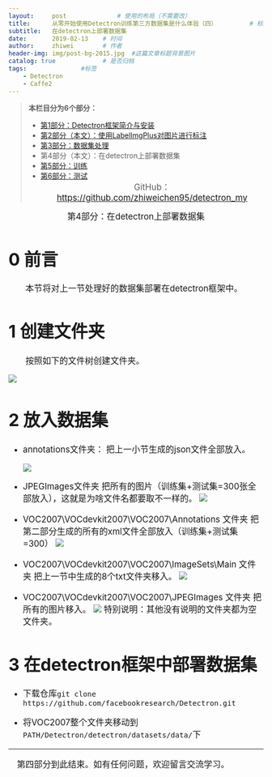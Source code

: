 ```yaml
---
layout:     post              # 使用的布局（不需要改）
title:      从零开始使用Detectron训练第三方数据集是什么体验（四）         # 标题
subtitle:   在detectron上部署数据集
date:       2019-02-13    # 时间
author:     zhiwei        # 作者
header-img: img/post-bg-2015.jpg  #这篇文章标题背景图片
catalog: true             # 是否归档
tags:               #标签
    - Detectron
    - Caffe2
---
```


> **本栏目分为6个部分：**
>
> - [第1部分：Detectron框架简介与安装](http://zhiweichen.top/2019/02/13/%E4%BB%8E%E9%9B%B6%E5%BC%80%E5%A7%8B%E4%BD%BF%E7%94%A8Detectron%E8%AE%AD%E7%BB%83%E7%AC%AC%E4%B8%89%E6%96%B9%E6%95%B0%E6%8D%AE%E9%9B%86%E6%98%AF%E4%BB%80%E4%B9%88%E4%BD%93%E9%AA%8C-%E4%B8%80/)
> - [第2部分（本文）：使用LabelImgPlus对图片进行标注](http://zhiweichen.top/2019/02/13/%E4%BB%8E%E9%9B%B6%E5%BC%80%E5%A7%8B%E4%BD%BF%E7%94%A8Detectron%E8%AE%AD%E7%BB%83%E7%AC%AC%E4%B8%89%E6%96%B9%E6%95%B0%E6%8D%AE%E9%9B%86%E6%98%AF%E4%BB%80%E4%B9%88%E4%BD%93%E9%AA%8C-%E4%BA%8C/)
> - [第3部分：数据集处理](http://zhiweichen.top/2019/02/13/%E4%BB%8E%E9%9B%B6%E5%BC%80%E5%A7%8B%E4%BD%BF%E7%94%A8Detectron%E8%AE%AD%E7%BB%83%E7%AC%AC%E4%B8%89%E6%96%B9%E6%95%B0%E6%8D%AE%E9%9B%86%E6%98%AF%E4%BB%80%E4%B9%88%E4%BD%93%E9%AA%8C-%E4%B8%89/)
> - 第4部分（本文）：在detectron上部署数据集
> - [第5部分：训练](http://zhiweichen.top/2019/02/13/%E4%BB%8E%E9%9B%B6%E5%BC%80%E5%A7%8B%E4%BD%BF%E7%94%A8Detectron%E8%AE%AD%E7%BB%83%E7%AC%AC%E4%B8%89%E6%96%B9%E6%95%B0%E6%8D%AE%E9%9B%86%E6%98%AF%E4%BB%80%E4%B9%88%E4%BD%93%E9%AA%8C-%E4%BA%94/)
> - [第6部分：测试](http://zhiweichen.top/2019/02/13/%E4%BB%8E%E9%9B%B6%E5%BC%80%E5%A7%8B%E4%BD%BF%E7%94%A8Detectron%E8%AE%AD%E7%BB%83%E7%AC%AC%E4%B8%89%E6%96%B9%E6%95%B0%E6%8D%AE%E9%9B%86%E6%98%AF%E4%BB%80%E4%B9%88%E4%BD%93%E9%AA%8C-%E5%85%AD/)
<big><center> GitHub：https://github.com/zhiweichen95/detectron_my

<center>第4部分：在detectron上部署数据集</center>

# 0 前言
&emsp;&emsp;本节将对上一节处理好的数据集部署在detectron框架中。

# 1 创建文件夹
&emsp;&emsp;按照如下的文件树创建文件夹。

![](<https://wx2.sinaimg.cn/large/007ccxpDly1g1hoh2wg1nj305q06a0sl.jpg>)



# 2 放入数据集

- annotations文件夹：
  把上一小节生成的json文件全部放入。

  ![](https://ws4.sinaimg.cn/large/007ccxpDly1g1hojz5hcej307d01q3ya.jpg)

- JPEGImages文件夹
  把所有的图片（训练集+测试集=300张全部放入），这就是为啥文件名都要取不一样的。
  ![](https://wx2.sinaimg.cn/large/007ccxpDly1g1hol97gdyj30mt0d2ta7.jpg)

- VOC2007\VOCdevkit2007\VOC2007\Annotations 文件夹
  把第二部分生成的所有的xml文件全部放入（训练集+测试集=300）
  ![](https://ws2.sinaimg.cn/large/007ccxpDly1g1homixj60j30mf0d7myc.jpg)

- VOC2007\VOCdevkit2007\VOC2007\ImageSets\Main 文件夹
  把上一节中生成的8个txt文件夹移入。
  ![](https://ws4.sinaimg.cn/large/007ccxpDly1g1hon5unb3j307g04tq2u.jpg)

- VOC2007\VOCdevkit2007\VOC2007\JPEGImages 文件夹
  把所有的图片移入。
  ![](https://ws1.sinaimg.cn/large/007ccxpDly1g1honflyfyj30l40d875n.jpg)
  特别说明：其他没有说明的文件夹都为空文件夹。
# 3 在detectron框架中部署数据集
- 下载仓库`git clone https://github.com/facebookresearch/Detectron.git`

- 将VOC2007整个文件夹移动到 `PATH/Detectron/detectron/datasets/data/`下

<hr>
 第四部分到此结束。如有任何问题，欢迎留言交流学习。

